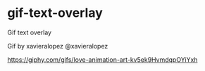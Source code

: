# gif-text-overlay
Gif text overlay


Gif by xavieralopez
      @xavieralopez
      
https://giphy.com/gifs/love-animation-art-kv5ek9HvmdqpOYiYxh
